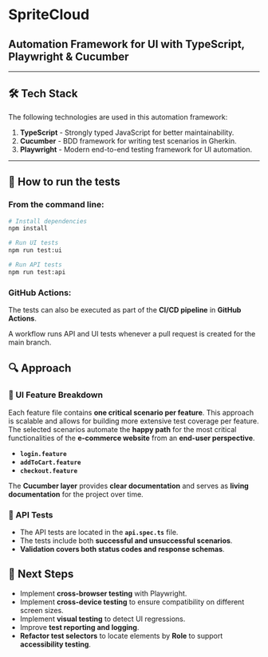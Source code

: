 # SpriteCloud

## Automation Framework for UI with TypeScript, Playwright & Cucumber

---

## 🛠️ Tech Stack

The following technologies are used in this automation framework:

1. **TypeScript** - Strongly typed JavaScript for better maintainability.
2. **Cucumber** - BDD framework for writing test scenarios in Gherkin.
3. **Playwright** - Modern end-to-end testing framework for UI automation.

---

## 🚀 How to run the tests

### From the command line:

```sh
# Install dependencies
npm install

# Run UI tests
npm run test:ui

# Run API tests
npm run test:api
```

### GitHub Actions:

The tests can also be executed as part of the **CI/CD pipeline** in **GitHub Actions**.

A workflow runs API and UI tests whenever a pull request is created for the main branch.

## 🔍 Approach

### 📝 UI Feature Breakdown

Each feature file contains **one critical scenario per feature**. This approach is scalable and allows for building more extensive test coverage per feature. The selected scenarios automate the **happy path** for the most critical functionalities of the **e-commerce website** from an **end-user perspective**.

- **`login.feature`**
- **`addToCart.feature`**
- **`checkout.feature`**

The **Cucumber layer** provides **clear documentation** and serves as **living documentation** for the project over time.

### 🔗 API Tests

- The API tests are located in the **`api.spec.ts`** file.
- The tests include both **successful and unsuccessful scenarios**.
- **Validation covers both status codes and response schemas**.

## 📌 Next Steps

- Implement **cross-browser testing** with Playwright.
- Implement **cross-device testing** to ensure compatibility on different screen sizes.
- Implement **visual testing** to detect UI regressions.
- Improve **test reporting and logging**.
- **Refactor test selectors** to locate elements by **Role** to support **accessibility testing**.
